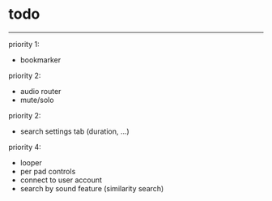 # todo
---

priority 1:
- bookmarker

priority 2:
- audio router
- mute/solo

priority 2:
- search settings tab (duration, ...)

priority 4:
- looper
- per pad controls
- connect to user account
- search by sound feature (similarity search)